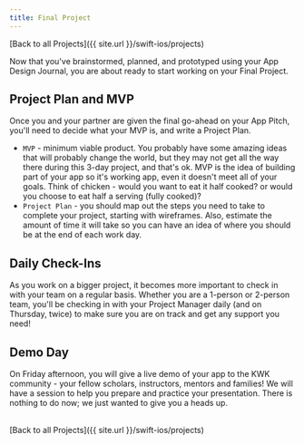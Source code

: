```yaml
---
title: Final Project
---
```


[Back to all Projects]({{ site.url }}/swift-ios/projects)


Now that you've brainstormed, planned, and prototyped using your App Design Journal, you are about ready to start working on your Final Project.

## Project Plan and MVP

Once you and your partner are given the final go-ahead on your App Pitch, you'll need to decide what your MVP is, and write a Project Plan.

- `MVP` - minimum viable product. You probably have some amazing ideas that will probably change the world, but they may not get all the way there during this 3-day project, and that's ok. MVP is the idea of building part of your app so it's working app, even it doesn't meet all of your goals. Think of chicken - would you want to eat it half cooked? or would you choose to eat half a serving (fully cooked)?
- `Project Plan` - you should map out the steps you need to take to complete your project, starting with wireframes. Also, estimate the amount of time it will take so you can have an idea of where you should be at the end of each work day.

## Daily Check-Ins

As you work on a bigger project, it becomes more important to check in with your team on a regular basis. Whether you are a 1-person or 2-person team, you'll be checking in with your Project Manager daily (and on Thursday, twice) to make sure you are on track and get any support you need!

## Demo Day

On Friday afternoon, you will give a live demo of your app to the KWK community - your fellow scholars, instructors, mentors and families! We will have a session to help you prepare and practice your presentation. There is nothing to do now; we just wanted to give you a heads up.

<br>
[Back to all Projects]({{ site.url }}/swift-ios/projects)
